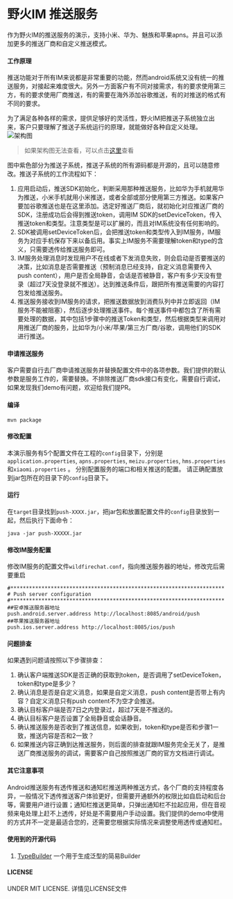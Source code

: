 # 野火IM 推送服务
作为野火IM的推送服务的演示，支持小米、华为、魅族和苹果apns。并且可以添加更多的推送厂商和自定义推送模式。

#### 工作原理
推送功能对于所有IM来说都是非常重要的功能，然而android系统又没有统一的推送服务，对接起来难度很大。另外一方面客户有不同对接需求，有的要求使用第三方，有的要求使用厂商推送，有的需要在海外添加谷歌推送，有的对推送的格式有不同的要求。

为了满足各种各样的需求，提供足够好的灵活性，野火IM把推送子系统独立出来，客户只要理解了推送子系统运行的原理，就能做好各种自定义处理。
![架构图](https://docs.wildfirechat.cn/architecture/wildfire_architecture.png)
> 如果架构图无法查看，可以点击[这里](https://docs.wildfirechat.cn/architecture/wildfire_architecture.png)查看

图中紫色部分为推送子系统，推送子系统的所有源码都是开源的，且可以随意修改。推送子系统的工作流程如下：
1. 应用启动后，推送SDK初始化，判断采用那种推送服务，比如华为手机就用华为推送，小米手机就用小米推送，或者全部或部分使用第三方推送。如果客户要加谷歌推送也是在这里添加。选定好推送厂商后，就初始化对应推送厂商的SDK，注册成功后会得到推送token，调用IM SDK的setDeviceToken，传入推送token和类型。注意类型是可以扩展的，而且对IM系统没有任何影响的。
2. SDK被调用setDeviceToken后，会把推送token和类型传入到IM服务，IM服务为对应手机保存下来以备后用。事实上IM服务不需要理解token和type的含义，只需要透传给推送服务即可。
3. IM服务处理消息时发现用户不在线或者下发消息失败，则会启动是否要推送的决策，比如消息是否需要推送（预制消息已经支持，自定义消息需要传入push content），用户是否全局静音，会话是否被静音，客户有多少天没有登录（超过7天没登录就不推送）。达到推送条件后，跟把所有推送需要的内容打包发给推送服务。
4. 推送服务接收到IM服务的请求，把推送数据放到消费队列中并立即返回（IM服务不能被阻塞），然后逐步处理推送事件。每个推送事件中都包含了所有需要处理的数据，其中包括1步骤中的推送Token和类型，然后根据类型来调用对用推送厂商的服务，比如华为/小米/苹果/第三方厂商/谷歌，调用他们的SDK进行推送。


#### 申请推送服务
客户需要自行去厂商申请推送服务并替换配置文件中的各项参数。我们提供的默认参数是服务工作的，需要替换。不排除推送厂商sdk接口有变化，需要自行调试，如果发现我们demo有问题，欢迎给我们提PR。

#### 编译
```
mvn package
```

#### 修改配置
本演示服务有5个配置文件在工程的```config```目录下，分别是```application.properties```, ```apns.properties```, ```meizu.properties```, ```hms.properties```和```xiaomi.properties``` 。
分别配置服务的端口和相关推送的配置。
请正确配置放到jar包所在的目录下的```config```目录下。


#### 运行
在```target```目录找到```push-XXXX.jar```，把jar包和放置配置文件的```config```目录放到一起，然后执行下面命令：
```
java -jar push-XXXXX.jar
```

#### 修改IM服务配置
修改IM服务的配置文件```wildfirechat.conf```，指向推送服务器的地址，修改完后需要重启
```
#*********************************************************************
# Push server configuration
#*********************************************************************
##安卓推送服务器地址
push.android.server.address http://localhost:8085/android/push
##苹果推送服务器地址
push.ios.server.address http://localhost:8085/ios/push
```

#### 问题排查
如果遇到问题请按照以下步骤排查：
1. 确认客户端推送SDK是否正确的获取到token，是否调用了setDeviceToken，token和type是多少？
2. 确认消息是否是自定义消息，如果是自定义消息，push content是否带上有内容？自定义消息只有push content不为空才会推送。
3. 确认目标客户端是否7日之内登录过，超过7天是不推送的。
4. 确认目标客户是否设置了全局静音或会话静音。
5. 确认推送服务是否收到了推送信息，如果收到，token和type是否和步骤1一致，推送内容是否和2一致？
6. 如果推送内容正确到达推送服务，则后面的排查就跟IM服务完全无关了，是推送厂商推送服务的调试，需要客户自己按照推送厂商的官方文档进行调试。

#### 其它注意事项
Android推送服务有透传推送和通知栏推送两种推送方式，各个厂商的支持程度各异，一般情况下透传推送客户体验更好，但需要开通额外的权限比如自启动和后台等，需要用户进行设置；通知栏推送更简单，只弹出通知栏不拉起应用，但在音视频来电处理上赶不上透传，好处是不需要用户手动设置。我们提供的demo中使用的方式并不一定是最适合您的，还需要您根据实际情况来调整使用透传或通知栏。

#### 使用到的开源代码
1. [TypeBuilder](https://github.com/ikidou/TypeBuilder) 一个用于生成泛型的简易Builder

#### LICENSE
UNDER MIT LICENSE. 详情见LICENSE文件
